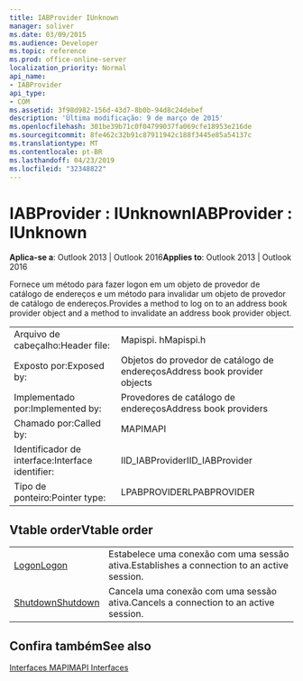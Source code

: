 ```yaml
---
title: IABProvider IUnknown
manager: soliver
ms.date: 03/09/2015
ms.audience: Developer
ms.topic: reference
ms.prod: office-online-server
localization_priority: Normal
api_name:
- IABProvider
api_type:
- COM
ms.assetid: 3f98d982-156d-43d7-8b0b-94d8c24debef
description: 'Última modificação: 9 de março de 2015'
ms.openlocfilehash: 301be39b71c0f04799037fa069cfe18953e216de
ms.sourcegitcommit: 8fe462c32b91c87911942c188f3445e85a54137c
ms.translationtype: MT
ms.contentlocale: pt-BR
ms.lasthandoff: 04/23/2019
ms.locfileid: "32348822"
---
```

# <a name="iabprovider--iunknown"></a><span data-ttu-id="41e05-103">IABProvider : IUnknown</span><span class="sxs-lookup"><span data-stu-id="41e05-103">IABProvider : IUnknown</span></span>

  
  
<span data-ttu-id="41e05-104">**Aplica-se a**: Outlook 2013 | Outlook 2016</span><span class="sxs-lookup"><span data-stu-id="41e05-104">**Applies to**: Outlook 2013 | Outlook 2016</span></span> 
  
<span data-ttu-id="41e05-105">Fornece um método para fazer logon em um objeto de provedor de catálogo de endereços e um método para invalidar um objeto de provedor de catálogo de endereços.</span><span class="sxs-lookup"><span data-stu-id="41e05-105">Provides a method to log on to an address book provider object and a method to invalidate an address book provider object.</span></span>
  
|||
|:-----|:-----|
|<span data-ttu-id="41e05-106">Arquivo de cabeçalho:</span><span class="sxs-lookup"><span data-stu-id="41e05-106">Header file:</span></span>  <br/> |<span data-ttu-id="41e05-107">Mapispi. h</span><span class="sxs-lookup"><span data-stu-id="41e05-107">Mapispi.h</span></span>  <br/> |
|<span data-ttu-id="41e05-108">Exposto por:</span><span class="sxs-lookup"><span data-stu-id="41e05-108">Exposed by:</span></span>  <br/> |<span data-ttu-id="41e05-109">Objetos do provedor de catálogo de endereços</span><span class="sxs-lookup"><span data-stu-id="41e05-109">Address book provider objects</span></span>  <br/> |
|<span data-ttu-id="41e05-110">Implementado por:</span><span class="sxs-lookup"><span data-stu-id="41e05-110">Implemented by:</span></span>  <br/> |<span data-ttu-id="41e05-111">Provedores de catálogo de endereços</span><span class="sxs-lookup"><span data-stu-id="41e05-111">Address book providers</span></span>  <br/> |
|<span data-ttu-id="41e05-112">Chamado por:</span><span class="sxs-lookup"><span data-stu-id="41e05-112">Called by:</span></span>  <br/> |<span data-ttu-id="41e05-113">MAPI</span><span class="sxs-lookup"><span data-stu-id="41e05-113">MAPI</span></span>  <br/> |
|<span data-ttu-id="41e05-114">Identificador de interface:</span><span class="sxs-lookup"><span data-stu-id="41e05-114">Interface identifier:</span></span>  <br/> |<span data-ttu-id="41e05-115">IID_IABProvider</span><span class="sxs-lookup"><span data-stu-id="41e05-115">IID_IABProvider</span></span>  <br/> |
|<span data-ttu-id="41e05-116">Tipo de ponteiro:</span><span class="sxs-lookup"><span data-stu-id="41e05-116">Pointer type:</span></span>  <br/> |<span data-ttu-id="41e05-117">LPABPROVIDER</span><span class="sxs-lookup"><span data-stu-id="41e05-117">LPABPROVIDER</span></span>  <br/> |
   
## <a name="vtable-order"></a><span data-ttu-id="41e05-118">Vtable order</span><span class="sxs-lookup"><span data-stu-id="41e05-118">Vtable order</span></span>

|||
|:-----|:-----|
|[<span data-ttu-id="41e05-119">Logon</span><span class="sxs-lookup"><span data-stu-id="41e05-119">Logon</span></span>](iabprovider-logon.md) <br/> |<span data-ttu-id="41e05-120">Estabelece uma conexão com uma sessão ativa.</span><span class="sxs-lookup"><span data-stu-id="41e05-120">Establishes a connection to an active session.</span></span>  <br/> |
|[<span data-ttu-id="41e05-121">Shutdown</span><span class="sxs-lookup"><span data-stu-id="41e05-121">Shutdown</span></span>](iabprovider-shutdown.md) <br/> |<span data-ttu-id="41e05-122">Cancela uma conexão com uma sessão ativa.</span><span class="sxs-lookup"><span data-stu-id="41e05-122">Cancels a connection to an active session.</span></span>  <br/> |
   
## <a name="see-also"></a><span data-ttu-id="41e05-123">Confira também</span><span class="sxs-lookup"><span data-stu-id="41e05-123">See also</span></span>



[<span data-ttu-id="41e05-124">Interfaces MAPI</span><span class="sxs-lookup"><span data-stu-id="41e05-124">MAPI Interfaces</span></span>](mapi-interfaces.md)

